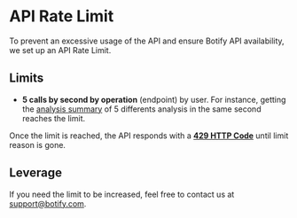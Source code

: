 # API Rate Limit

To prevent an excessive usage of the API and ensure Botify API availability, we set up an API Rate Limit.

## Limits

- **5 calls by second by operation** (endpoint) by user. For instance, getting the [analysis summary](./reference#Analysis_getAnalysisSummary) of 5 differents analysis in the same second reaches the limit.

Once the limit is reached, the API responds with a **[429 HTTP Code](https://tools.ietf.org/html/rfc6585#section-4)** until limit reason is gone.


## Leverage

If you need the limit to be increased, feel free to contact us at [support@botify.com](mailto:support@botify.com).
